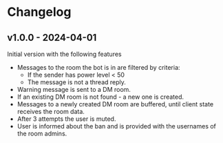 # Changelog

## v1.0.0 - 2024-04-01
Initial version with the following features

* Messages to the room the bot is in are filtered by criteria:
  * If the sender has power level < 50
  * The message is not a thread reply.
* Warning message is sent to a DM room.
* If an existing DM room is not found - a new one is created.
* Messages to a newly created DM room are buffered, until client state receives the room data.
* After 3 attempts the user is muted.
* User is informed about the ban and is provided with the usernames of the room admins.
